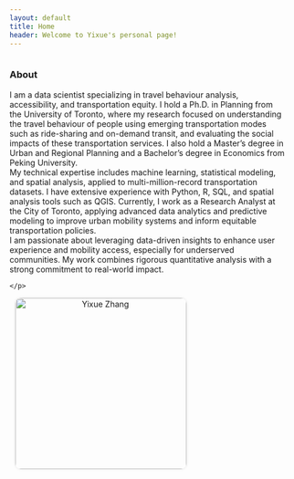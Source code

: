 ```yaml
---
layout: default
title: Home
header: Welcome to Yixue's personal page!
---
```


<div style="display: flex; align-items: center; justify-content: space-between; flex-wrap: wrap;">

  <!-- 左侧简介 -->
  <div style="flex: 1; min-width: 250px; margin-right: 20px;">
    <h3>About</h3>
    <p>
      I am a data scientist specializing in travel behaviour analysis, accessibility, and transportation equity. I hold a Ph.D. in Planning from the University of Toronto, where my research focused on understanding the travel behaviour of people using emerging transportation modes such as ride-sharing and on-demand transit, and evaluating the social impacts of these transportation services. I also hold a Master’s degree in Urban and Regional Planning and a Bachelor’s degree in Economics from Peking University.<br>
      My technical expertise includes machine learning, statistical modeling, and spatial analysis, applied to multi-million-record transportation datasets. I have extensive experience with Python, R, SQL, and spatial analysis tools such as QGIS. Currently, I work as a Research Analyst at the City of Toronto, applying advanced data analytics and predictive modeling to improve urban mobility systems and inform equitable transportation policies.<br>
      I am passionate about leveraging data-driven insights to enhance user experience and mobility access, especially for underserved communities. My work combines rigorous quantitative analysis with a strong commitment to real-world impact.

    </p>
  </div>

  <!-- 右侧长方形头像 with 浅灰边框 + 圆角 -->
  <div style="flex: 0 0 320px; text-align: center;">
    <img src="{{ '/figures/profile1YZ.jpg' | relative_url }}"
         alt="Yixue Zhang"
         width="300"
         style="border-radius: 10px; box-shadow: 0 0 5px rgba(0,0,0,0.1);">
  </div>

</div>
